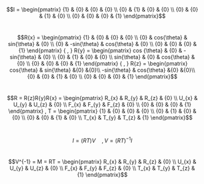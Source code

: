 $$I = \begin{pmatrix}
  {1} & {0} & {0} & {0} \\
  {0} & {1} & {0} & {0} \\
  {0} & {0} & {1} & {0} \\
  {0} & {0} & {0} & {1} 
 \end{pmatrix}$$
 
#
 
 $$R{x} = 
 \begin{pmatrix}
  {1} & {0} & {0} & {0} \\
  {0} & cos{\theta} & sin{\theta} & {0} \\
  {0} & -sin{\theta} & cos{\theta} & {0} \\
  {0} & {0} & {0} & {1}
 \end{pmatrix}
 { , }
 R{y} = 
  \begin{pmatrix}
  cos {\theta} & {0} & -sin{\theta} & {0} \\
  {0} & {1} & {0} & {0} \\
  sin{\theta} & {0} & cos{\theta} & {0} \\
  {0} & {0} & {0} & {1}
 \end{pmatrix}
 { , }
 R{z} = 
 \begin{pmatrix}
  cos{\theta} & sin{\theta} &{0} &{0}\\
  -sin{\theta} & cos{\theta} &{0} &{0}\\
  {0} & {0} & {1} & {0} \\
  {0} & {0} & {0} & {1}
 \end{pmatrix}$$
 
 #
 
 $$R = R{z}R{y}R{x} =
 \begin{pmatrix}
  R_{x} & R_{y} & R_{z} & {0} \\
  U_{x} & U_{y} & U_{z} & {0} \\
  F_{x} & F_{y} & F_{z} & {0} \\
  {0} & {0} & {0} & {1}
 \end{pmatrix}
 ,
 T =
 \begin{pmatrix}
  {1} & {0} & {0} & {0} \\
  {0} & {1} & {0} & {0} \\
  {0} & {0} & {1} & {0} \\
  T_{x} & T_{y} & T_{z} & {1}
 \end{pmatrix}$$
 
#
$$I = (RT)V \quad , V = (RT)^{-1}I $$
#
$$V^{-1} = M = RT =
 \begin{pmatrix}
  R_{x} & R_{y} & R_{z} & {0} \\
  U_{x} & U_{y} & U_{z} & {0} \\
  F_{x} & F_{y} & F_{z} & {0} \\
  T_{x} & T_{y} & T_{z} & {1}
 \end{pmatrix}$$
